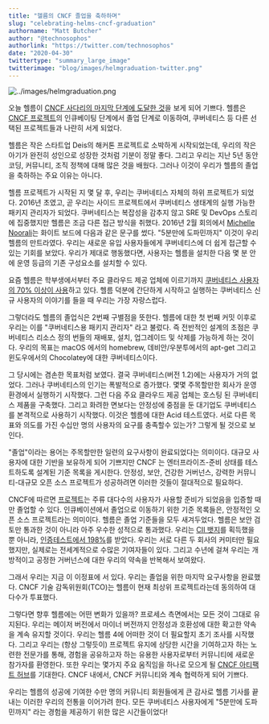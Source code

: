 ```yaml
---
title: "헬름의 CNCF 졸업을 축하하며"
slug: "celebrating-helms-cncf-graduation"
authorname: "Matt Butcher"
author: "@technosophos"
authorlink: "https://twitter.com/technosophos"
date: "2020-04-30"
twittertype: "summary_large_image"
twitterimage: "blog/images/helmgraduation-twitter.png"
---
```


![../images/helmgraduation.png](../images/helmgraduation.png)

오늘 헬름이 [CNCF 사다리의 마지막 단계에 도달한 것](https://www.cncf.io/announcement/2020/04/30/cloud-native-computing-foundation-announces-helm-graduation/)을 보게 되어 기쁘다.
헬름은 [CNCF 프로젝트](https://www.cncf.io/projects/)의 인큐베이팅 단계에서 졸업 단계로 이동하여, 쿠버네티스 등 다른 선택된 프로젝트들과 나란히 서게 되었다.

헬름은 작은 스타트업 Deis의 해커톤 프로젝트로 소박하게 시작되었는데, 우리의 작은 아기가 완전히 성인으로 성장한 것처럼 기분이 정말 좋다.
그리고 우리는 지난 5년 동안 코딩, 커뮤니티, 조직 정책에 대해 많은 것을 배웠다.
그러나 이것이 우리가 헬름의 졸업을 축하하는 주요 이유는 아니다.

헬름 프로젝트가 시작된 지 몇 달 후, 우리는 쿠버네티스 자체의 하위 프로젝트가 되었다. 
2016년 초였고, 곧 우리는 사이드 프로젝트에서 쿠버네티스 생태계의 실행 가능한 패키지 관리자가 되었다.
쿠버네티스는 복잡성을 감추지 않고 SRE 및 DevOps 스토리에 집중했지만 헬름은 조금 다른 접근 방식을 취했다.
2016년 2월 회의에서 [Michelle Noorali](https://twitter.com/michellenoorali)는 화이트 보드에 다음과 같은 문구를 썼다.
"5분만에 도파민까지"
이것이 우리 헬름의 만트라였다. 우리는 새로운 유입 사용자들에게 쿠버네티스에 더 쉽게 접근할 수 있는 기회를 보았다.
우리가 제대로 행동했다면, 사용자는 헬름을 설치한 다음 몇 분 안에 운영 등급의 기존 구성요소를 설치할 수 있다.

요즘 헬름은 학부생에서부터 주요 클라우드 제공 업체에 이르기까지 [쿠버네티스 사용자의 70% 이상이 사용](https://www.cncf.io/wp-content/uploads/2020/03/CNCF_Survey_Report.pdf)하고 있다.
헬름 덕분에 간단하게 시작하고 실행하는 쿠버네티스 신규 사용자의 이야기를 들을 때 우리는 가장 자랑스럽다.

그렇더라도 헬름의 졸업식은 2번째 구별점을 뜻한다.
헬름에 대한 첫 번째 커밋 이후로 우리는 이를 "쿠버네티스용 패키지 관리자" 라고 불렀다.
즉 전반적인 설계의 초점은 쿠버네티스 리소스 정의 번들의 재배포, 설치, 업그레이드 및 삭제를 가능하게 하는 것이다.
우리의 목표는 macOS 에서의 homebrew, 데비안/우분투에서의 apt-get 그리고 윈도우에서의 Chocolatey에 대한 쿠버네티스이다.

그 당시에는 겸손한 목표처럼 보였다.
결국 쿠버네티스(버전 1.2)에는 사용자가 거의 없었다.
그러나 쿠버네티스의 인기는 폭발적으로 증가했다.
몇몇 주목할만한 회사가 운영 환경에서 실행하기 시작했다.
그런 다음 주요 클라우드 제공 업체는 호스팅 된 쿠버네티스 제품을 구축했다.
그리고 화려한 면보다는 안정성에 중점을 둔 대기업도 쿠버네티스를 본격적으로 사용하기 시작했다.
이것은 헬름에 대한 Acid 테스트였다.
서로 다른 목표와 의도를 가진 수십만 명의 사용자의 요구를 충족할수 있는가? 그렇게 될 것으로 보인다.

"졸업"이라는 용어는 주목할만한 일련의 요구사항이 완료되었다는 의미이다.
대규모 사용자에 대한 기반을 보유하게 되어 기쁘지만 CNCF 는 엔터프라이즈-준비 상태를 테스트하도록 설계된 기준 목록을 게시한다.
안정성, 보안, 건강한 거버넌스, 강력한 커뮤니티-대규모 오픈 소스 프로젝트가 성공하려면 이러한 것들이 절대적으로 필요하다.

CNCF에 따르면 [프로젝트](https://www.cncf.io/projects/)는 주류 대다수의 사용자가 사용할 준비가 되었음을 입증할 때만 졸업할 수 있다.
인큐베이션에서 졸업으로 이동하기 위한 기준 목록들은, 안정적인 오픈 소스 프로젝트라는 의미이다.
헬름은 졸업 기준들을 모두 새겨두었다.
헬름은 보안 검토만 통과한 것이 아니라 아주 우수한 성적으로 통과했다.
우리는 [CII 뱃지](https://bestpractices.coreinfrastructure.org/en)를 획득했을 뿐 아니라, [인증테스트에서 198%](https://bestpractices.coreinfrastructure.org/en/projects?q=helm%20package%20manager)를 받았다.
우리는 서로 다른 두 회사의 커미터만 필요했지만, 실제로는 전세계적으로 수많은 기여자들이 있다.
그리고 수년에 걸쳐 우리는 개방적이고 공정한 거버넌스에 대한 우리의 약속을 반복해서 보여왔다.

그래서 우리는 지금 이 이정표에 서 있다.
우리는 졸업을 위한 마지막 요구사항을 완료했다. CNCF 기술 감독위원회(TCO)는 헬름이 현재 최상위 프로젝트라는데 동의하여 대다수가 투표했다.

그렇다면 향후 헬름에는 어떤 변화가 있을까?
프로세스 측면에서는 모든 것이 그대로 유지된다.
우리는 메이저 버전에서 마이너 버전까지 안정성과 호환성에 대한 확고한 약속을 계속 유지할 것이다.
우리는 헬름 4에 어떠한 것이 더 필요할지 초기 조사를 시작했다.
그리고 우리는 (항상 그렇듯이) 프로젝트 유지에 상당한 시간을 기여하고자 하는 노련한 전문가를 통해, 경험을 공유하고자 하는 유용한 사용자로부터 커뮤니티에 새로운 참가자를 환영한다.
또한 우리는 몇가지 주요 움직임을 하나로 모으게 될 [CNCF 아티팩트 허브](https://devclass.com/2020/03/12/cncf-starts-new-artifact-hub/)를 기대한다.
CNCF 내에서, CNCF 커뮤니티와 계속 협력하게 되어 기쁘다.

우리는 헬름의 성공에 기여한 수만 명의 커뮤니티 회원들에게 큰 감사로 헬름 기사를 끝내는 이러한 우리의 전통을 이어가려 한다.
모든 쿠버네티스 사용자에게 "5분만에 도파민까지" 라는 경험을 제공하기 위한 많은 시간들이었다!
